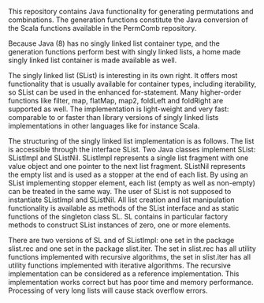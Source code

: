 This repository contains Java functionality for generating permutations and combinations. The generation functions constitute the Java conversion of the Scala functions available in the PermComb repository. 

Because Java (8) has no singly linked list container type, and the generation functions perform best with singly linked lists, a home made singly linked list container is made available as well.

The singly linked list (SList) is interesting in its own right. It offers most functionality that is usually available for container types, including iterability, so SList can be used in the enhanced for-statement. Many higher-order functions like filter, map, flatMap, map2, foldLeft and foldRight are supported as well. The implementation is light-weight and very fast: comparable to or faster than library versions of singly linked lists implementations in other languages like for instance Scala.

The structuring of the singly linked list implementation is as follows. The list is accessible through the interface SList. Two Java classes implement SList: SListImpl and SListNil. SListImpl represents a single list fragment with one value object and one pointer to the next list fragment. SListNil represents the empty list and is used as a stopper at the end of each list. By using an SList implementing stopper element, each list (empty as well as non-empty) can be treated in the same way. The user of SList is not supposed to instantiate SListImpl and SListNil. All list creation and list manipulation functionality is available as methods of the SList interface and as static functions of the singleton class SL. SL contains in particular factory methods to construct SList instances of zero, one or more elements.

There are two versions of SL and of SListImpl: one set in the package slist.rec and one set in the package slist.iter. The set in slist.rec has all utility functions implemented with recursive algorithms, the set in slist.iter has all utility functions implemented with iterative algorithms. The recursive implementation can be considered as a reference implementation. This implementation works correct but has poor time and memory performance. Processing of very long lists will cause stack overflow errors. 
